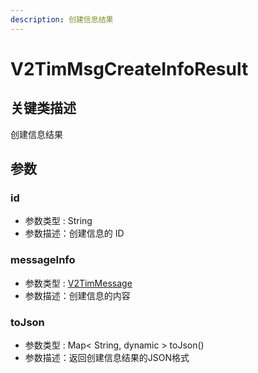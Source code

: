 ```yaml
---
description: 创建信息结果
---
```


# V2TimMsgCreateInfoResult

## 关键类描述

创建信息结果

## 参数

### id

* 参数类型 : String
* 参数描述：创建信息的 ID

### messageInfo

* 参数类型 : [V2TimMessage](v2timmessage.md)
* 参数描述：创建信息的内容

### toJson

* 参数类型 : Map< String, dynamic > toJson()
* 参数描述：返回创建信息结果的JSON格式
